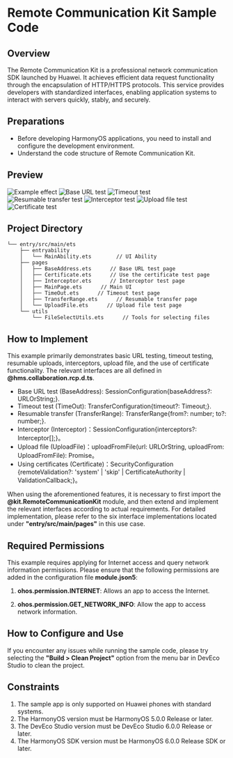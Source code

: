 # Remote Communication Kit Sample Code

## Overview

The Remote Communication Kit is a professional network communication SDK launched by Huawei. It achieves efficient data request functionality through the encapsulation of HTTP/HTTPS protocols. This service provides developers with standardized interfaces, enabling application systems to interact with servers quickly, stably, and securely.

## Preparations

- Before developing HarmonyOS applications, you need to install and configure the development environment.
- Understand the code structure of Remote Communication Kit.

## Preview

![Example effect](./screenshots/Main.png)
![Base URL test](./screenshots/BaseAddress.png)
![Timeout test](./screenshots/TimeOut.png)
![Resumable transfer test](./screenshots/TransferRange.png)
![Interceptor test](./screenshots/Interceptor.png)
![Upload file test](./screenshots/UploadFile.png)
![Certificate test](./screenshots/Certificate.png)

## Project Directory

```
└── entry/src/main/ets
    ├── entryability
    │   └── MainAbility.ets        // UI Ability
    ├── pages
    │   ├── BaseAddress.ets      // Base URL test page
    │   ├── Certificate.ets      // Use the certificate test page
    │   ├── Interceptor.ets      // Interceptor test page
    │   ├── MainPage.ets      // Main UI
    │   ├── TimeOut.ets      // Timeout test page
    │   ├── TransferRange.ets      // Resumable transfer page
    │   └── UploadFile.ets      // Upload file test page
    └── utils
        └── FileSelectUtils.ets      // Tools for selecting files
```

## How to Implement

This example primarily demonstrates basic URL testing, timeout testing, resumable uploads, interceptors, upload file, and the use of certificate functionality. The relevant interfaces are all defined in **@hms.collaboration.rcp.d.ts**.

- Base URL test (BaseAddress): SessionConfiguration{baseAddress?: URLOrString;}.
- Timeout test (TimeOut): TransferConfiguration{timeout?: Timeout;}.
- Resumable transfer (TransferRange): TransferRange{from?: number; to?: number;}.
- Interceptor (Interceptor)：SessionConfiguration{interceptors?: Interceptor[];}。
- Upload file (UploadFile)：uploadFromFile(url: URLOrString, uploadFrom: UploadFromFile): Promise<Response>。
- Using certificates (Certificate)：SecurityConfiguration {remoteValidation?: 'system' | 'skip' | CertificateAuthority | ValidationCallback;}。

When using the aforementioned features, it is necessary to first import the **@kit.RemoteCommunicationKit** module, and then extend and implement the relevant interfaces according to actual requirements. For detailed implementation, please refer to the six interface implementations located under **"entry/src/main/pages"** in this use case.

## Required Permissions

This example requires applying for Internet access and query network information permissions. Please ensure that the following permissions are added in the configuration file **module.json5**:

1. **ohos.permission.INTERNET**: Allows an app to access the Internet.

2. **ohos.permission.GET_NETWORK_INFO**: Allow the app to access network information.

## How to Configure and Use

If you encounter any issues while running the sample code, please try selecting the **"Build > Clean Project"** option from the menu bar in DevEco Studio to clean the project.

## Constraints

1. The sample app is only supported on Huawei phones with standard systems. 
2. The HarmonyOS version must be HarmonyOS 5.0.0 Release or later. 
3. The DevEco Studio version must be DevEco Studio 6.0.0 Release or later. 
4. The HarmonyOS SDK version must be HarmonyOS 6.0.0 Release SDK or later.